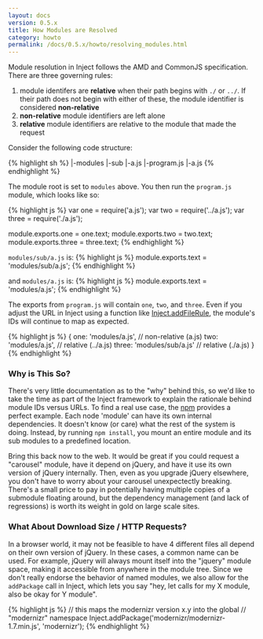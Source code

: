 ```yaml
---
layout: docs
version: 0.5.x
title: How Modules are Resolved
category: howto
permalink: /docs/0.5.x/howto/resolving_modules.html
---
```


Module resolution in Inject follows the AMD and CommonJS specification. There are three governing rules:

1. module identifers are **relative** when their path begins with `./` or `../`. If their path does not begin with either of these, the module identifier is considered **non-relative**
2. **non-relative** module identifiers are left alone
3. **relative** module identifiers are relative to the module that made the request

Consider the following code structure:

{% highlight sh %}
|-modules
  |-sub
    |-a.js
    |-program.js
  |-a.js
{% endhighlight %}

The module root is set to `modules` above. You then run the `program.js` module, which looks like so:

{% highlight js %}
var one = require('a.js');
var two = require('../a.js');
var three = require('./a.js');

module.exports.one = one.text;
module.exports.two = two.text;
module.exports.three = three.text;
{% endhighlight %}

`modules/sub/a.js` is:
{% highlight js %}
module.exports.text = 'modules/sub/a.js';
{% endhighlight %}

and `modules/a.js` is:
{% highlight js %}
module.exports.text = 'modules/a.js';
{% endhighlight %}

The exports from `program.js` will contain `one`, `two`, and `three`. Even if you adjust the URL in Inject using a function like [Inject.addFileRule](/docs/0.5.x/api/inject.addfilerule.html), the module's IDs will continue to map as expected.

{% highlight js %}
{
  one: 'modules/a.js',      // non-relative (a.js)
  two: 'modules/a.js',      // relative (../a.js)
  three: 'modules/sub/a.js' // relative (./a.js)
}
{% endhighlight %}

### Why is This So?

There's very little documentation as to the "why" behind this, so we'd like to take the time as part of the Inject framework to explain the rationale behind module IDs versus URLs. To find a real use case, the [npm](http://npmjs.org) provides a perfect example. Each node 'module' can have its own internal dependencies. It doesn't know (or care) what the rest of the system is doing. Instead, by running `npm install`, you mount an entire module and its sub modules to a predefined location.

Bring this back now to the web. It would be great if you could request a "carousel" module, have it depend on jQuery, and have it use its own version of jQuery internally. Then, even as you upgrade jQuery elsewhere, you don't have to worry about your carousel unexpectectly breaking. There's a small price to pay in potentially having multiple copies of a submodule floating around, but the dependency management (and lack of regressions) is worth its weight in gold on large scale sites.

### What About Download Size / HTTP Requests?

In a browser world, it may not be feasible to have 4 different files all depend on their own version of jQuery. In these cases, a common name can be used. For example, jQuery will always mount itself into the "jquery" module space, making it accessible from anywhere in the module tree. Since we don't really endorse the behavior of named modules, we also allow for the `addPackage` call in Inject, which lets you say "hey, let calls for my X module, also be okay for Y module".

{% highlight js %}
// this maps the modernizr version x.y into the global
// "modernizr" namespace
Inject.addPackage('modernizr/modernizr-1.7.min.js', 'modernizr');
{% endhighlight %}